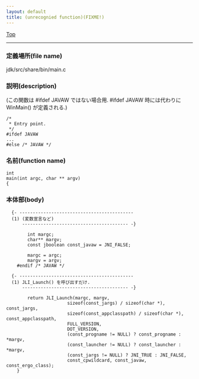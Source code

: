 ```yaml
---
layout: default
title: (unrecognied function)(FIXME!)
---
```

[Top](../index.html)

--- 
### 定義場所(file name)
jdk/src/share/bin/main.c
### 説明(description)
(この関数は #ifdef JAVAW ではない場合用. 
 #ifdef JAVAW 時には代わりに WinMain() が定義される.)

```
/*
 * Entry point.
 */
#ifdef JAVAW
...
#else /* JAVAW */
```

### 名前(function name)
```
int
main(int argc, char ** argv)
{
```

### 本体部(body)
```
  {- -------------------------------------------
  (1) (変数宣言など)
      ---------------------------------------- -}

	    int margc;
	    char** margv;
	    const jboolean const_javaw = JNI_FALSE;
	
	    margc = argc;
	    margv = argv;
	#endif /* JAVAW */
	
  {- -------------------------------------------
  (1) JLI_Launch() を呼び出すだけ.
      ---------------------------------------- -}

	    return JLI_Launch(margc, margv,
	                   sizeof(const_jargs) / sizeof(char *), const_jargs,
	                   sizeof(const_appclasspath) / sizeof(char *), const_appclasspath,
	                   FULL_VERSION,
	                   DOT_VERSION,
	                   (const_progname != NULL) ? const_progname : *margv,
	                   (const_launcher != NULL) ? const_launcher : *margv,
	                   (const_jargs != NULL) ? JNI_TRUE : JNI_FALSE,
	                   const_cpwildcard, const_javaw, const_ergo_class);
	}
	
```


